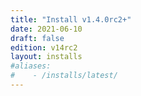 ```yaml
---
title: "Install v1.4.0rc2+"
date: 2021-06-10
draft: false
edition: v14rc2
layout: installs
#aliases:
#    - /installs/latest/
---
```


